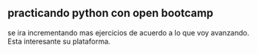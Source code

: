 ## practicando python con open bootcamp 
se ira incrementando mas ejercicios de acuerdo a lo que voy avanzando. 
Esta interesante su plataforma. 
